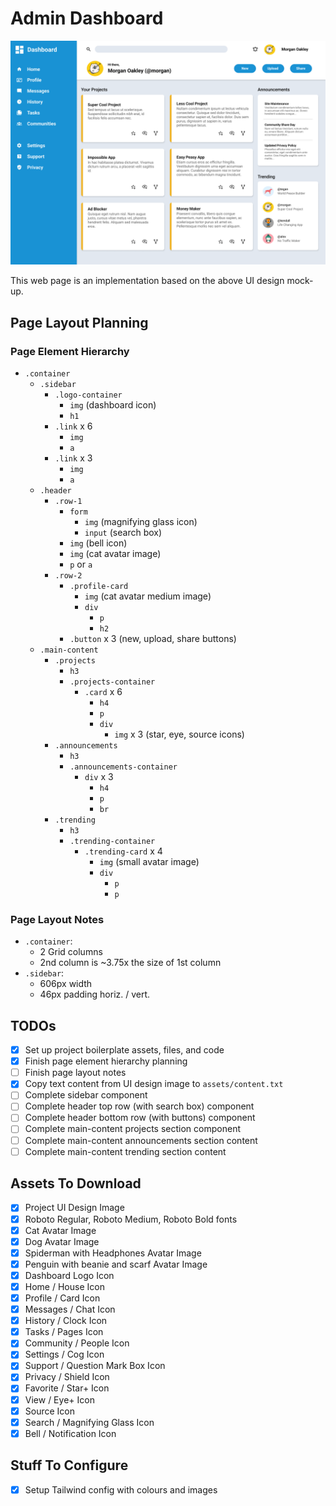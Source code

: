 # Admin Dashboard

![Image of an admin dashboard web page.](assets/images/dashboard-project.png)

This web page is an implementation based on the above UI design mock-up.

<!-- Site is live [here](https://junyuhuang.github.io/top-admin-dashboard/). -->

## Page Layout Planning

### Page Element Hierarchy

- `.container`
  - `.sidebar`
    - `.logo-container`
      - `img` (dashboard icon)
      - `h1`
    - `.link` x 6
      - `img`
      - `a`
    - `.link` x 3
      - `img`
      - `a`
  - `.header`
    - `.row-1`
      - `form`
        - `img` (magnifying glass icon)
        - `input` (search box)
      - `img` (bell icon)
      - `img` (cat avatar image)
      - `p` or `a`
    - `.row-2`
      - `.profile-card`
        - `img` (cat avatar medium image)
        - `div`
          - `p`
          - `h2`
      - `.button` x 3 (new, upload, share buttons)
  - `.main-content`
    - `.projects`
      - `h3`
      - `.projects-container`
        - `.card` x 6
          - `h4`
          - `p`
          - `div`
            - `img` x 3 (star, eye, source icons)
    - `.announcements`
      - `h3`
      - `.announcements-container`
        - `div` x 3
          - `h4`
          - `p`
          - `br`
    - `.trending`
      - `h3`
      - `.trending-container`
        - `.trending-card` x 4
          - `img` (small avatar image)
          - `div`
            - `p`
            - `p`

### Page Layout Notes

- `.container`:
  - 2 Grid columns
  - 2nd column is ~3.75x the size of 1st column
- `.sidebar`:
  - 606px width
  - 46px padding horiz. / vert.

## TODOs

- [x] Set up project boilerplate assets, files, and code
- [x] Finish page element hierarchy planning
- [ ] Finish page layout notes
- [x] Copy text content from UI design image to `assets/content.txt`
- [ ] Complete sidebar component
- [ ] Complete header top row (with search box) component
- [ ] Complete header bottom row (with buttons) component
- [ ] Complete main-content projects section component
- [ ] Complete main-content announcements section content
- [ ] Complete main-content trending section content

## Assets To Download

- [x] Project UI Design Image
- [x] Roboto Regular, Roboto Medium, Roboto Bold fonts
- [x] Cat Avatar Image
- [x] Dog Avatar Image
- [x] Spiderman with Headphones Avatar Image
- [x] Penguin with beanie and scarf Avatar Image
- [x] Dashboard Logo Icon
- [x] Home / House Icon
- [x] Profile / Card Icon
- [x] Messages / Chat Icon
- [x] History / Clock Icon
- [x] Tasks / Pages Icon
- [x] Community / People Icon
- [x] Settings / Cog Icon
- [x] Support / Question Mark Box Icon
- [x] Privacy / Shield Icon
- [x] Favorite / Star+ Icon
- [x] View / Eye+ Icon
- [x] Source Icon
- [x] Search / Magnifying Glass Icon
- [x] Bell / Notification Icon

## Stuff To Configure

- [x] Setup Tailwind config with colours and images
